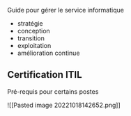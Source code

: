 Guide pour gérer le service informatique
- stratégie
- conception
- transition
- exploitation
- amélioration continue

## Certification ITIL
Pré-requis pour certains postes

![[Pasted image 20221018142652.png]]

